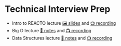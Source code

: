 # Technical Interview Prep

- Intro to REACTO lecture [🖼️ slides](REACTO.pdf) and [📺 recording](https://youtu.be/mS9mEiGqfrk)
- Big O lecture [📖 notes](week-1-big-o/lecture-notes.md) and [📺 recording](https://youtu.be/2YTruFjoRJ0)
- Data Structures lecture [📖 notes](week-2-data-structures/lecture-notes.md) and [📺 recording](https://youtu.be/gSZ9bFmNhVQ)
